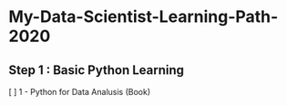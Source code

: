 # My-Data-Scientist-Learning-Path-2020



## Step 1 : Basic Python Learning
[ ] 1 - Python for Data Analusis (Book)

